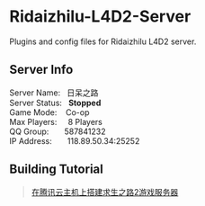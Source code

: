 # Ridaizhilu-L4D2-Server
Plugins and config files for Ridaizhilu L4D2 server.  

## Server Info
Server Name:   日呆之路  
Server Status:   **Stopped**  
Game Mode:    Co-op  
Max Players:     8 Players  
QQ Group:       587841232  
IP Address:       118.89.50.34:25252  

## Building Tutorial
>[在腾讯云主机上搭建求生之路2游戏服务器](http://www.cnblogs.com/t1me/p/6551569.html)  
